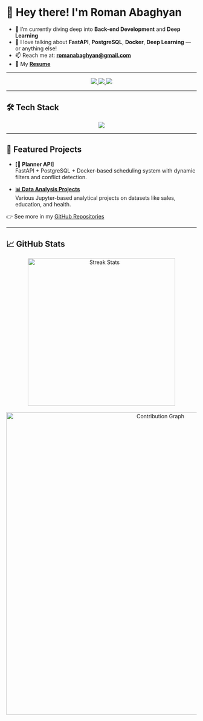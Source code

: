 # 👋 Hey there! I'm Roman Abaghyan

- 🌱 I’m currently diving deep into **Back-end Development** and **Deep Learning**
- 💬 I love talking about **FastAPI**, **PostgreSQL**, **Docker**, **Deep Learning** — or anything else!  
- 📫 Reach me at: **romanabaghyan@gmail.com**
- 📄 My **[Resume](https://github.com/RomanAbaghyan/RomanAbaghyan/blob/main/Roman%20Abaghyan%20CV.pdf)**

---

<div align="center">
  <a href="mailto:romanabaghyan@gmail.com">
    <img src="https://img.shields.io/badge/Gmail-D14836?style=for-the-badge&logo=gmail&logoColor=white" />
  </a>
  <a href="https://www.linkedin.com/in/roman-abaghyan/" target="_blank">
    <img src="https://img.shields.io/badge/LinkedIn-0077B5?style=for-the-badge&logo=linkedin&logoColor=white" />
  </a>
  <a href="https://leetcode.com/RomanAbaghyan" target="_blank">
    <img src="https://img.shields.io/badge/LeetCode-FFA116?style=for-the-badge&logo=leetcode&logoColor=black" />
  </a>
</div>

---

## 🛠️ Tech Stack

<p align="center">
  <img src="https://skillicons.dev/icons?i=python,fastapi,postgres,docker,git,postman,linux" />
</p>

---

## 🚀 Featured Projects

- **[📘 Planner API]**  
  FastAPI + PostgreSQL + Docker-based scheduling system with dynamic filters and conflict detection.

- **[📊 Data Analysis Projects](https://github.com/RomanAbaghyan?tab=repositories&q=data+analysis)**  
  Various Jupyter-based analytical projects on datasets like sales, education, and health.

👉 See more in my [GitHub Repositories](https://github.com/RomanAbaghyan?tab=repositories)

---

## 📈 GitHub Stats

<div align="center">
  <img width="390" src="https://github-readme-streak-stats.herokuapp.com/?user=RomanAbaghyan&theme=dark&hide_border=true&count_private=true&border_radius=10&locale=en" alt="Streak Stats" />
</div>

<br>

<div align="center">
  <img width="800" src="https://github-readme-activity-graph.vercel.app/graph?username=RomanAbaghyan&theme=github-dark&hide_border=true&area=true&custom_title=My%20Contribution%20Graph" alt="Contribution Graph" />
</div>

<br>
